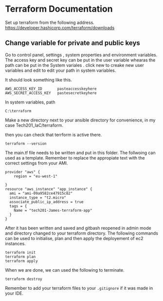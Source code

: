 # Terraform Documentation

Set up terraform from the following address.
https://developer.hashicorp.com/terraform/downloads

## Change variable for private and public keys

Go to control panel, settings , system properties and environment variables. The access key and secret key can be put in the user variable whearas the path can be put in the System variales . click new to creake new user variables and edit to edit your path in system variables.

It should look something like this.

```
AWS_ACCESS_KEY_ID       pasteaccesskeyhere
AWS_SECRET_ACCESS_KEY   pastesecretkeyhere
```

In system variables, path
```
C:\terraform
```

Make a new directory next to your ansible directory for convenience, in my case Tech201_IaC/terraform.

then you can check that terrform is active there.
```
terraform --version
```
The main.tf file needs to be written and put in this folder. The follwoing can used as a template. Remember to replace the appropiate text with the correct settings from your AMI.

```
provider "aws" {
    region = "eu-west-1"

}
resource "aws_instance" "app_instance" {
  ami = "ami-09a9582ce47915c82"
  instance_type = "t2.micro"
  associate_public_ip_address = true
  tags = {
    Name = "tech201-James-terraform-app"
  }
}
```

After it has been written and saved and gitbash reopened in admin mode and directory changed to your terraform directory. The following commands can be used to initialise,  plan and then apply the deployement of ec2 instances.

```
terraform init
terraform plan
terraform apply
```
When we are done, we can used the following to terminate.
```
terraform destroy
```

Remember to add your terraform files to your `.gitignore` if it was made in your IDE.